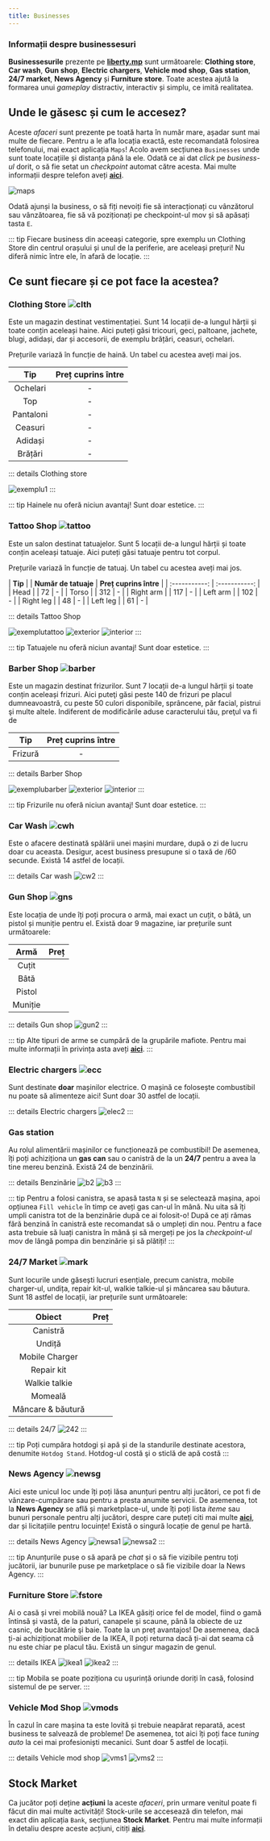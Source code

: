 ```yaml
---
title: Businesses
---
```


### Informații despre businessesuri

**Businessesurile** prezente pe [**liberty.mp**](https://ucp.liberty.mp) sunt următoarele: **Clothing store**, **Car wash**, **Gun shop**, **Electric chargers**, **Vehicle mod shop**, **Gas station**, **24/7 market**, **News Agency** și **Furniture store**. Toate acestea ajută la formarea unui *gameplay* distractiv, interactiv și simplu, ce imită realitatea.

## Unde le găsesc și cum le accesez?

Aceste *afaceri* sunt prezente pe toată harta în număr mare, așadar sunt mai multe de fiecare. Pentru a le afla locația exactă, este recomandată folosirea telefonului, mai exact aplicația `Maps`! Acolo avem secțiunea `Businesses` unde sunt toate locațiile și distanța până la ele. Odată ce ai dat *click* pe *business-ul* dorit, o să fie setat un *checkpoint* automat către acesta. Mai multe informații despre telefon aveți [**aici**](../general/phone).

<Image src="https://i.imgur.com/KPNOCr7.gif" alt="maps" />

Odată ajunși la business, o să fiți nevoiți fie să interacționați cu vânzătorul sau vânzătoarea, fie să vă poziționați pe checkpoint-ul mov și să apăsați tasta `E`.

::: tip
Fiecare business din aceeași categorie, spre exemplu un Clothing Store din centrul orașului și unul de la periferie, are aceleași prețuri! Nu diferă nimic între ele, în afară de locație.
:::

## Ce sunt fiecare și ce pot face la acestea?

### **Clothing Store** <Image src="https://i.imgur.com/xNX4SOu.png" alt="clth" />
Este un magazin destinat vestimentației. Sunt 14 locații de-a lungul hărții și toate conțin aceleași haine. Aici puteți găsi tricouri, geci, paltoane, jachete, blugi, adidași, dar și accesorii, de exemplu brățări, ceasuri, ochelari.

Prețurile variază în funcție de haină. Un tabel cu acestea aveți mai jos.

| **Tip** | **Preț cuprins între** |
| :-----------: | :-----------: | 
| Ochelari | <Dinero :amount='300' /> - <Dinero :amount='2500' />| 
| Top | <Dinero :amount='120' /> - <Dinero :amount='10200' /> | 
| Pantaloni | <Dinero :amount='10' /> - <Dinero :amount='4000' /> | 
| Ceasuri | <Dinero :amount='2000' /> - <Dinero :amount='44000' /> |
| Adidași | <Dinero :amount='160' /> - <Dinero :amount='2200' /> | 
| Brățări | <Dinero :amount='500' /> - <Dinero :amount='18000' />| 

::: details Clothing store 

<Image src="http://i.imgur.com/MdvAS73.gif" alt="exemplu1" />
::: 

::: tip
Hainele nu oferă niciun avantaj! Sunt doar estetice.
:::

### **Tattoo Shop** <Image src="https://i.imgur.com/AmHpGEo.png" alt="tattoo" />
Este un salon destinat tatuajelor. Sunt 5 locații de-a lungul hărții și toate conțin aceleași tatuaje. Aici puteți găsi tatuaje pentru tot corpul.

Prețurile variază în funcție de tatuaj. Un tabel cu acestea aveți mai jos.

| **Tip** | | **Număr de tatuaje** | **Preț cuprins între** |
| :-----------: | :-----------: | 
| Head | | 72 | <Dinero :amount='800' /> - <Dinero :amount='1200' />| 
| Torso | | 312 | <Dinero :amount='1000' /> - <Dinero :amount='1500' /> | 
| Right arm | | 117 | <Dinero :amount='400' /> - <Dinero :amount='600' /> | 
| Left arm | | 102 | <Dinero :amount='400' /> - <Dinero :amount='600' /> |
| Right leg | | 48 | <Dinero :amount='500' /> - <Dinero :amount='500' /> | 
| Left leg | | 61 | <Dinero :amount='500' /> - <Dinero :amount='500' />| 

::: details Tattoo Shop 

<Image src="https://i.imgur.com/fpeZcXZ.png" alt="exemplutattoo" />
<Image src="https://i.imgur.com/gH5lgPX.jpg" alt="exterior" />
<Image src="https://i.imgur.com/iKxbtU9.jpg" alt="interior" />
::: 

::: tip
Tatuajele nu oferă niciun avantaj! Sunt doar estetice.
:::

### **Barber Shop** <Image src="https://i.imgur.com/T3Ka1zr.png" alt="barber" />
Este un magazin destinat frizurilor. Sunt 7 locații de-a lungul hărții și toate conțin aceleași frizuri. Aici puteţi găsi peste 140 de frizuri pe placul dumneavoastră, cu peste 50 culori disponibile, sprâncene, păr facial, pistrui şi multe altele. Indiferent de modificările aduse caracterului tău, preţul va fi de <Dinero :amount='1000' />

| **Tip** | **Preț cuprins între** |
| :-----------: | :-----------: | 
| Frizură | <Dinero :amount='0' /> - <Dinero :amount='1000' />| 


::: details Barber Shop 

<Image src="https://i.imgur.com/vhBKTWP.png" alt="exemplubarber" />
<Image src="https://i.imgur.com/A3QWK2K.jpg" alt="exterior" />
<Image src="https://i.imgur.com/XldGkBn.jpg" alt="interior" />
::: 

::: tip
Frizurile nu oferă niciun avantaj! Sunt doar estetice.
:::

### **Car Wash** <Image src="https://i.imgur.com/w3ePWZY.png" alt="cwh" />
Este o afacere destinată spălării unei mașini murdare, după o zi de lucru doar cu aceasta. Desigur, acest business presupune si o taxă de <Dinero :amount='50' />/60 secunde. Există 14 astfel de locații.

::: details Car wash
<Image src="http://i.imgur.com/tE1hAJG.gif" alt="cw2" />
:::

### **Gun Shop** <Image src="https://i.imgur.com/G3mJm9o.png" alt="gns" />
Este locația de unde îți poți procura o armă, mai exact un cuțit, o bâtă, un pistol și muniție pentru el. Există doar 9 magazine, iar prețurile sunt următoarele:

| **Armă** | **Preț** |
| :-----------: | :-----------: | 
| Cuțit | <Dinero :amount='250' /> | 
| Bâtă | <Dinero :amount='500' />  | 
| Pistol | <Dinero :amount='5000' /> | 
| Muniție | <Dinero :amount='50' /> |


::: details Gun shop
<Image src="http://i.imgur.com/Jv5fzM5.gif" alt="gun2" />
:::

::: tip
Alte tipuri de arme se cumpără de la grupările mafiote. Pentru mai multe informații în privința asta aveți [**aici**](../factions/gangs).
:::

### **Electric chargers** <Image src="https://i.imgur.com/qVc3zVl.png" alt="ecc" />
Sunt destinate **doar** mașinilor electrice. O mașină ce folosește combustibil nu poate să alimenteze aici! Sunt doar 30 astfel de locații.

::: details Electric chargers
<Image src="https://i.imgur.com/9aW6PBi.png" alt="elec2" />
:::

### **Gas station** <Image src="https://i.imgur.com/CnD94IW.png" alt="" />
Au rolul alimentării mașinilor ce funcționează pe combustibil! De asemenea, îți poți achiziționa un **gas can** sau o canistră de la un **24/7** pentru a avea la tine mereu benzină. Există 24 de benzinării.


::: details Benzinărie
<Image src="https://i.imgur.com/PkPWXTG.png" alt="b2" />
<Image src="https://i.imgur.com/rrMo2Lg.gif" alt="b3" label="Exemplu canistră" />
:::

::: tip 
Pentru a folosi canistra, se apasă tasta `N` și se selectează mașina, apoi opțiunea `Fill vehicle` în timp ce aveți gas can-ul în mână. Nu uita să îți umpli canistra tot de la benzinărie după ce ai folosit-o!
După ce ați rămas fără benzină în canistră este recomandat să o umpleți din nou. Pentru a face asta trebuie să luați canistra în mână și să mergeți pe jos la *checkpoint-ul* mov de lângă pompa din benzinărie și să plătiți!
:::

### **24/7 Market** <Image src="https://i.imgur.com/wFTPcRe.png" alt="mark" />
Sunt locurile unde găsești lucruri esențiale, precum canistra, mobile charger-ul, undița, repair kit-ul, walkie talkie-ul și mâncarea sau băutura. Sunt 18 astfel de locații, iar prețurile sunt următoarele:

| **Obiect** | **Preț** |
| :-----------: | :-----------: | 
| Canistră | <Dinero :amount='200' /> | 
| Undiță | <Dinero :amount='100' />  | 
| Mobile Charger | <Dinero :amount='350' />  | 
| Repair kit | <Dinero :amount='500' /> | 
| Walkie talkie | <Dinero :amount='1000' /> |
| Momeală | <Dinero :amount='64' /> |
| Mâncare & băutură | <Dinero :amount='10' /> |

::: details 24/7
<Image src="http://i.imgur.com/2RnhMsn.gif" alt="242" />
:::

::: tip
Poți cumpăra hotdogi și apă și de la standurile destinate acestora, denumite `Hotdog Stand`. Hotdog-ul costă <Dinero :amount='35' /> şi o sticlă de apă costă <Dinero :amount='20' />
:::

### **News Agency** <Image src="https://i.imgur.com/kcAML0H.png" alt="newsg" />
Aici este unicul loc unde îți poți lăsa anunțuri pentru alți jucători, ce pot fi de vânzare-cumpărare sau pentru a presta anumite servicii. De asemenea, tot la **News Agency** se află și marketplace-ul, unde îți poți lista *iteme* sau bunuri personale pentru alți jucători, despre care puteți citi mai multe [**aici**](../general/marketplace), dar și licitațiile pentru locuințe! Există o singură locație de genul pe hartă.

::: details News Agency
<Image src="http://i.imgur.com/bJk5kHO.gif" alt="newsa1" />
<Image src="http://i.imgur.com/aN7GdY7.gif" alt="newsa2" />
:::

::: tip
Anunțurile puse o să apară pe *chat* și o să fie vizibile pentru toți jucătorii, iar bunurile puse pe marketplace o să fie vizibile doar la News Agency.
:::

### **Furniture Store** <Image src="https://i.imgur.com/hU7JlHj.png" alt="fstore" />
Ai o casă și vrei mobilă nouă? La IKEA găsiți orice fel de model, fiind o gamă întinsă și vastă, de la paturi, canapele și scaune, până la obiecte de uz casnic, de bucătărie şi baie. Toate la un preț avantajos! De asemenea, dacă ți-ai achiziționat mobilier de la IKEA, îl poți returna dacă ți-ai dat seama că nu este chiar pe placul tău. Există un singur magazin de genul.

::: details IKEA
<Image src="https://i.imgur.com/QhAipTC.png" alt="ikea1" />
<Image src="http://i.imgur.com/HM2SwYJ.gif" alt="ikea2" />
:::

::: tip
Mobila se poate poziționa cu ușurință oriunde doriți în casă, folosind sistemul de pe server.
:::

### **Vehicle Mod Shop** <Image src="https://i.imgur.com/329vcWB.png" alt="vmods" />
În cazul în care mașina ta este lovită și trebuie neapărat reparată, acest business te salvează de probleme! De asemenea, tot aici îți poți face *tuning auto* la cei mai profesioniști mecanici. Sunt doar 5 astfel de locații.

::: details Vehicle mod shop
<Image src="https://i.imgur.com/7vxJ7J0.png" alt="vms1" />
<Image src="http://i.imgur.com/ePJ2sGC.gif" alt="vms2" />
:::

## Stock Market
Ca jucător poți deține **acțiuni** la aceste *afaceri*, prin urmare venitul poate fi făcut din mai multe activități! Stock-urile se accesează din telefon, mai exact din aplicația `Bank`, secțiunea **Stock Market**. Pentru mai multe informații în detaliu despre aceste acțiuni, citiți [**aici**](./stock-market).

